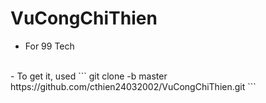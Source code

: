 # VuCongChiThien
- For 99 Tech
</br>
- To get it,  used  ``` git clone -b master https://github.com/cthien24032002/VuCongChiThien.git ```
